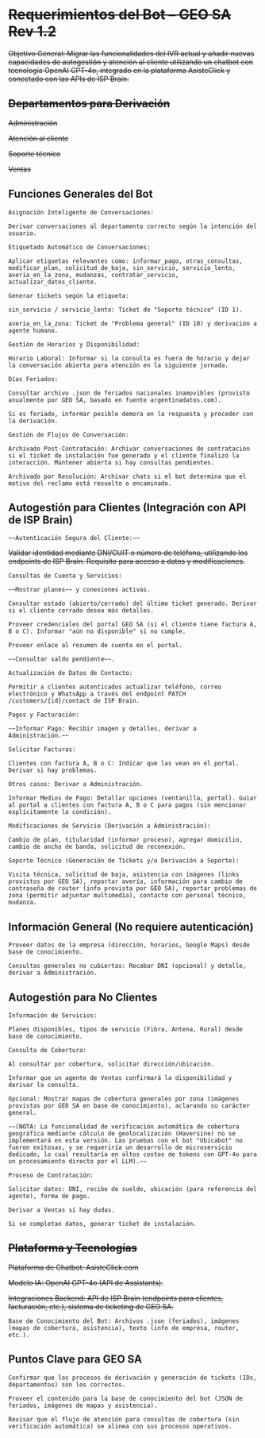 # ~~Requerimientos del Bot – GEO SA Rev 1.2~~

~~Objetivo General: Migrar las funcionalidades del IVR actual y añadir nuevas capacidades de autogestión y atención al cliente utilizando un chatbot con tecnología OpenAI GPT-4o, integrado en la plataforma AsisteClick y conectado con las APIs de ISP Brain.~~

## ~~Departamentos para Derivación~~

 ~~Administración~~

 ~~Atención al cliente~~

 ~~Soporte técnico~~

 ~~Ventas~~

## Funciones Generales del Bot

    Asignación Inteligente de Conversaciones:

    Derivar conversaciones al departamento correcto según la intención del usuario.

    Etiquetado Automático de Conversaciones:

    Aplicar etiquetas relevantes como: informar_pago, otras_consultas, modificar_plan, solicitud_de_baja, sin_servicio, servicio_lento, averia_en_la_zona, mudanzas, contratar_servicio, actualizar_datos_cliente.

    Generar tickets según la etiqueta:

    sin_servicio / servicio_lento: Ticket de "Soporte técnico" (ID 1).

    averia_en_la_zona: Ticket de "Problema general" (ID 10) y derivación a agente humano.

    Gestión de Horarios y Disponibilidad:

    Horario Laboral: Informar si la consulta es fuera de horario y dejar la conversación abierta para atención en la siguiente jornada.

    Días Feriados:

    Consultar archivo .json de feriados nacionales inamovibles (provisto anualmente por GEO SA, basado en fuente argentinadatos.com).

    Si es feriado, informar posible demora en la respuesta y proceder con la derivación.

    Gestión de Flujos de Conversación:

    Archivado Post-Contratación: Archivar conversaciones de contratación si el ticket de instalación fue generado y el cliente finalizó la interacción. Mantener abierta si hay consultas pendientes.

    Archivado por Resolución: Archivar chats si el bot determina que el motivo del reclamo está resuelto o encaminado.

## Autogestión para Clientes (Integración con API de ISP Brain)

    ~~Autenticación Segura del Cliente:~~

 ~~Validar identidad mediante DNI/CUIT o número de teléfono, utilizando los endpoints de ISP Brain. Requisito para acceso a datos y modificaciones.~~

    Consultas de Cuenta y Servicios:

    ~~Mostrar planes~~ y conexiones activas.

    Consultar estado (abierto/cerrado) del último ticket generado. Derivar si el cliente cerrado desea más detalles.

    Proveer credenciales del portal GEO SA (si el cliente tiene factura A, B o C). Informar "aún no disponible" si no cumple.

    Proveer enlace al resumen de cuenta en el portal.

    ~~Consultar saldo pendiente~~.

    Actualización de Datos de Contacto:

    Permitir a clientes autenticados actualizar teléfono, correo electrónico y WhatsApp a través del endpoint PATCH /customers/{id}/contact de ISP Brain.

    Pagos y Facturación:

    ~~Informar Pago: Recibir imagen y detalles, derivar a Administración.~~

    Solicitar Facturas:

    Clientes con factura A, B o C: Indicar que las vean en el portal. Derivar si hay problemas.

    Otros casos: Derivar a Administración.

    Informar Medios de Pago: Detallar opciones (ventanilla, portal). Guiar al portal a clientes con factura A, B o C para pagos (sin mencionar explícitamente la condición).

    Modificaciones de Servicio (Derivación a Administración):

    Cambio de plan, titularidad (informar proceso), agregar domicilio, cambio de ancho de banda, solicitud de reconexión.

    Soporte Técnico (Generación de Tickets y/o Derivación a Soporte):

    Visita técnica, solicitud de baja, asistencia con imágenes (links provistos por GEO SA), reportar avería, información para cambio de contraseña de router (info provista por GEO SA), reportar problemas de zona (permitir adjuntar multimedia), contacto con personal técnico, mudanza.

## Información General (No requiere autenticación)

    Proveer datos de la empresa (dirección, horarios, Google Maps) desde base de conocimiento.

    Consultas generales no cubiertas: Recabar DNI (opcional) y detalle, derivar a Administración.

## Autogestión para No Clientes

    Información de Servicios:

    Planes disponibles, tipos de servicio (Fibra, Antena, Rural) desde base de conocimiento.

    Consulta de Cobertura:

    Al consultar por cobertura, solicitar dirección/ubicación.

    Informar que un agente de Ventas confirmará la disponibilidad y derivar la consulta.

    Opcional: Mostrar mapas de cobertura generales por zona (imágenes provistas por GEO SA en base de conocimiento), aclarando su carácter general.

    ~~(NOTA: La funcionalidad de verificación automática de cobertura geográfica mediante cálculo de geolocalización (Haversine) no se implementará en esta versión. Las pruebas con el bot "Ubicabot" no fueron exitosas, y se requeriría un desarrollo de microservicio dedicado, lo cual resultaría en altos costos de tokens con GPT-4o para un procesamiento directo por el LLM).~~

    Proceso de Contratación:

    Solicitar datos: DNI, recibo de sueldo, ubicación (para referencia del agente), forma de pago.

    Derivar a Ventas si hay dudas.

    Si se completan datos, generar ticket de instalación.

## ~~Plataforma y Tecnologías~~

 ~~Plataforma de Chatbot: AsisteClick.com~~

 ~~Modelo IA: OpenAI GPT-4o (API de Assistants).~~

 ~~Integraciones Backend: API de ISP Brain (endpoints para clientes, facturación, etc.), sistema de ticketing de GEO SA.~~

    Base de Conocimiento del Bot: Archivos .json (feriados), imágenes (mapas de cobertura, asistencia), texto (info de empresa, router, etc.).

## Puntos Clave para GEO SA

    Confirmar que los procesos de derivación y generación de tickets (IDs, departamentos) son los correctos.

    Proveer el contenido para la base de conocimiento del bot (JSON de feriados, imágenes de mapas y asistencia).

    Revisar que el flujo de atención para consultas de cobertura (sin verificación automática) se alinea con sus procesos operativos.
